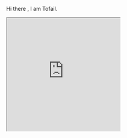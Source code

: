 Hi there , 
I am Tofail.
<iframe style="height:300px; width:300px;" src="https://github.com/renielcanlas">
<b>IFrame is unavailable here</b>
</iframe>
